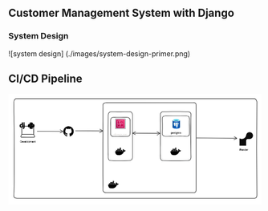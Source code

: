 ## Customer Management System with Django

### System Design
![system design] (./images/system-design-primer.png)

## CI/CD Pipeline

![system design](images/ci-cd.png)
